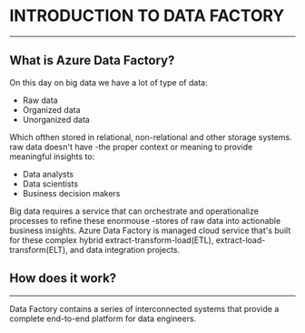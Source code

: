 # INTRODUCTION TO DATA FACTORY
---

## What is Azure Data Factory?

On this day on big data we have a lot of type of data:
- Raw data
- Organized data
- Unorganized data

Which ofthen stored in relational, non-relational and other storage systems. raw data doesn't have
-the proper context or meaning to provide meaningful insights to:
- Data analysts
- Data scientists
- Business decision makers

Big data requires a service that can orchestrate and operationalize processes to refine these enormouse
-stores of raw data into actionable business insights. Azure Data Factory is managed cloud service that's
built for these complex hybrid extract-transform-load(ETL), extract-load-transform(ELT), and data integration projects.

## How does it work?
---

Data Factory contains a series of interconnected systems that provide a complete end-to-end platform for
data engineers.
